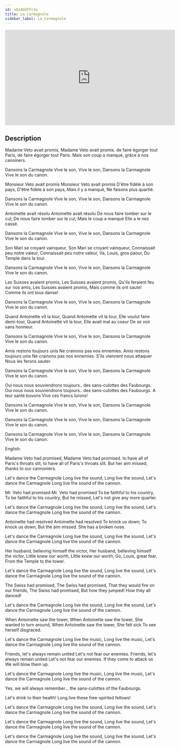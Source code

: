 ```yaml
---
id: sQzAGUFFrJw
title: La Carmagnole
sidebar_label: La Carmagnole
---
```


<iframe
  width="560"
  height="315"
  src="https://www.youtube.com/embed/sQzAGUFFrJw"
  title="YouTube video player"
  frameborder="0"
  allow="accelerometer; autoplay; clipboard-write; encrypted-media; gyroscope; picture-in-picture; web-share"
  referrerpolicy="strict-origin-when-cross-origin"
  allowfullscreen
></iframe>

## Description

Madame Veto avait promis,
Madame Veto avait promis.
de faire égorger tout Paris,
de faire égorger tout Paris.
Mais son coup a manqué,
grâce à nos canoiners.

Dansons la Carmagnole
Vive le son,
Vive le son,
Dansons la Carmagnole
Vive le son du canon.

Monsieur Veto avait promis
Monsieur Veto avait promis
D'être fidèle à son pays,
D'être fidèle à son pays,
Mais il y a manqué,
Ne faisons plus quartié.

Dansons la Carmagnole
Vive le son,
Vive le son,
Dansons la Carmagnole
Vive le son du canon.

Antoinette avait résolu
Antoinette avait résolu
De nous faire tomber sur le cul; 
De nous faire tomber sur le cul;
Mais le coup a manqué
Elle a le nez cassé.

Dansons la Carmagnole
Vive le son,
Vive le son,
Dansons la Carmagnole
Vive le son du canon.

Son Mari se croyant vainqueur, 
Son Mari se croyant vainqueur,
Connaissait peu notre valeur,
Connaissait peu notre valeur,
Va, Louis, gros paour,
Du Temple dans la tour.

Dansons la Carmagnole
Vive le son,
Vive le son,
Dansons la Carmagnole
Vive le son du canon.

Les Suisses avaient promis,
Les Suisses avaient promis,
Qu'ils feraient feu sur nos amis,
Les Suisses avaient promis,
Mais comme ils ont saute!
Comme ils ont tous danse!

Dansons la Carmagnole
Vive le son,
Vive le son,
Dansons la Carmagnole
Vive le son du canon.

Quand Antoinette vit la tour,
Quand Antoinette vit la tour,
Elle voulut faire demi-tour,
Quand Antoinette vit la tour,
Elle avait mal au coeur
De se voir sans honneur.

Dansons la Carmagnole
Vive le son,
Vive le son,
Dansons la Carmagnole
Vive le son du canon.

Amis restons toujours unis
Ne crainons pas nos ennemies.
Amis restons toujours unis
Ne crainons pas nos ennemies.
S'ils viennent nous attaquer
Nous les ferons sauter.

Dansons la Carmagnole
Vive le son,
Vive le son,
Dansons la Carmagnole
Vive le son du canon.

Oui nous nous souviendrons toujours..
des sans-culottes des Faubourgs.
Oui nous nous souviendrons toujours..
des sans-culottes des Faubourgs.
A leur santé buvons
Vive ces francs lurons!

Dansons la Carmagnole
Vive le son,
Vive le son,
Dansons la Carmagnole
Vive le son du canon.

Dansons la Carmagnole
Vive le son,
Vive le son,
Dansons la Carmagnole
Vive le son du canon.

Dansons la Carmagnole
Vive le son,
Vive le son,
Dansons la Carmagnole
Vive le son du canon.

English:

Madame Veto had promised,
Madame Veto had promised.
to have all of Paris's throats slit,
to have all of Paris's throats slit.
But her aim missed,
thanks to our cannoniers.

Let's dance the Carmagnole
Long live the sound,
Long live the sound,
Let's dance the Carmagnole
Long live the sound of the cannon.

Mr. Veto had promised
Mr. Veto had promised
To be faithful to his country,
To be faithful to his country,
But he missed,
Let's not give any more quarter.

Let's dance the Carmagnole
Long live the sound,
Long live the sound,
Let's dance the Carmagnole
Long live the sound of the cannon.

Antoinette had resolved
Antoinette had resolved
To knock us down;
To knock us down;
But the aim missed.
She has a broken nose.

Let's dance the Carmagnole
Long live the sound,
Long live the sound,
Let's dance the Carmagnole
Long live the sound of the cannon.

Her husband, believing himself the victor,
Her husband, believing himself the victor,
Little knew our worth,
Little knew our worth,
Go, Louis, great fear,
From the Temple to the tower.

Let's dance the Carmagnole
Long live the sound,
Long live the sound,
Let's dance the Carmagnole
Long live the sound of the cannon.

The Swiss had promised,
The Swiss had promised,
That they would fire on our friends,
The Swiss had promised,
But how they jumped!
How they all danced!

Let's dance the Carmagnole
Long live the sound,
Long live the sound,
Let's dance the Carmagnole
Long live the sound of the cannon.

When Antoinette saw the tower,
When Antoinette saw the tower,
She wanted to turn around,
When Antoinette saw the tower,
She felt sick
To see herself disgraced.

Let's dance the Carmagnole
Long live the music,
Long live the music,
Let's dance the Carmagnole
Long live the sound of the cannon.

Friends, let's always remain united
Let's not fear our enemies.
Friends, let's always remain united
Let's not fear our enemies.
If they come to attack us
We will blow them up.

Let's dance the Carmagnole
Long live the music,
Long live the music,
Let's dance the Carmagnole
Long live the sound of the cannon.

Yes, we will always remember...
the sans-culottes of the Faubourgs.

Let's drink to their health!
Long live these free-spirited fellows!

Let's dance the Carmagnole
Long live the sound,
Long live the sound,
Let's dance the Carmagnole
Long live the sound of the cannon.

Let's dance the Carmagnole
Long live the sound,
Long live the sound,
Let's dance the Carmagnole
Long live the sound of the cannon.

Let's dance the Carmagnole
Long live the sound,
Long live the sound,
Let's dance the Carmagnole
Long live the sound of the cannon.
